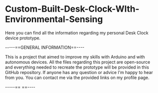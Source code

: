 # Custom-Built-Desk-Clock-WIth-Environmental-Sensing
Here you can find all the information regarding my personal Desk Clock device prototype.

-----==GENERAL INFORMATION==----

  This is a project that aimed to improve my skills with Arduino and with autonomous devices.
  All the files regarding this project are open-source and everything needed to recreate the prototype
  will be provided in this GitHub repository. 
  If anyone has any question or advice I'm happy to hear from you. You can contact me via the provided links
  on my profile page.

-----==                                     ==----

